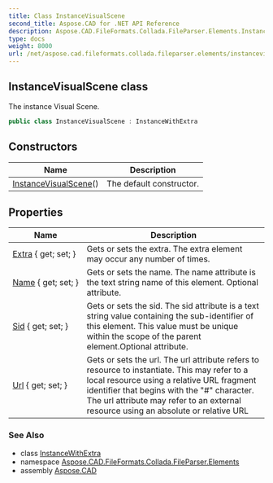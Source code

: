 ```yaml
---
title: Class InstanceVisualScene
second_title: Aspose.CAD for .NET API Reference
description: Aspose.CAD.FileFormats.Collada.FileParser.Elements.InstanceVisualScene class. The instance Visual Scene
type: docs
weight: 8000
url: /net/aspose.cad.fileformats.collada.fileparser.elements/instancevisualscene/
---
```

## InstanceVisualScene class

The instance Visual Scene.

```csharp
public class InstanceVisualScene : InstanceWithExtra
```

## Constructors

| Name | Description |
| --- | --- |
| [InstanceVisualScene](instancevisualscene/)() | The default constructor. |

## Properties

| Name | Description |
| --- | --- |
| [Extra](../../aspose.cad.fileformats.collada.fileparser.elements/instancewithextra/extra/) { get; set; } | Gets or sets the extra. The extra element may occur any number of times. |
| [Name](../../aspose.cad.fileformats.collada.fileparser.elements/instancewithextra/name/) { get; set; } | Gets or sets the name. The name attribute is the text string name of this element. Optional attribute. |
| [Sid](../../aspose.cad.fileformats.collada.fileparser.elements/instancewithextra/sid/) { get; set; } | Gets or sets the sid. The sid attribute is a text string value containing the sub-identifier of this element. This value must be unique within the scope of the parent element.Optional attribute. |
| [Url](../../aspose.cad.fileformats.collada.fileparser.elements/instancewithextra/url/) { get; set; } | Gets or sets the url. The url attribute refers to resource to instantiate. This may refer to a local resource using a relative URL fragment identifier that begins with the "#" character. The url attribute may refer to an external resource using an absolute or relative URL |

### See Also

* class [InstanceWithExtra](../instancewithextra/)
* namespace [Aspose.CAD.FileFormats.Collada.FileParser.Elements](../../aspose.cad.fileformats.collada.fileparser.elements/)
* assembly [Aspose.CAD](../../)


